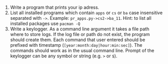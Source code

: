 1. Write a program that prints your ip adress.
1. List all installed programs which contain `apps` or `cs` or `ba` case insensitive separated with `->`. Example: `pr_apps.py->cs2->ba_11`. Hint: to list all installed packages use `pacman -Q`
1. Write a keylogger. As a command line argument it takes a file path where to store logs. If the log file or path do not exist, the program should create them. Each command that user entered should be prefixed with timestamp (`[year:month:day|hour:min:sec]`). The commands should work as in the usual command line. Prompt of the keylogger can be any symbol or string (e.g. `>` or `$`).
